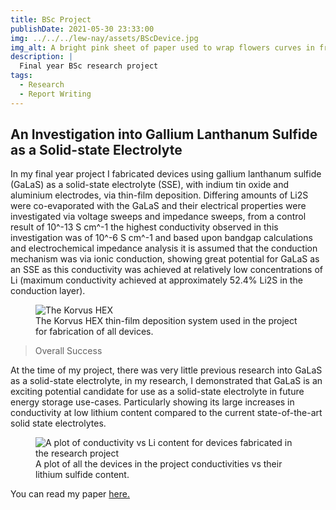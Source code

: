 ```yaml
---
title: BSc Project
publishDate: 2021-05-30 23:33:00
img: ../../../lew-nay/assets/BScDevice.jpg
img_alt: A bright pink sheet of paper used to wrap flowers curves in front of rich blue background
description: |
  Final year BSc research project
tags:
  - Research
  - Report Writing
---
```


## An Investigation into Gallium Lanthanum Sulfide as a Solid-state Electrolyte

In my final year project I fabricated devices using gallium lanthanum sulfide (GaLaS) as a solid-state electrolyte (SSE),
with indium tin oxide and aluminium electrodes, via thin-film deposition. Differing amounts of Li2S were co-evaporated
with the GaLaS and their electrical properties were investigated via voltage sweeps and impedance
sweeps, from a control result of 10^-13 S cm^-1
the highest conductivity observed in this investigation
was of 10^-6 S cm^-1 and based upon bandgap calculations and electrochemical impedance analysis it is
assumed that the conduction mechanism was via ionic conduction, showing great potential for GaLaS
as an SSE as this conductivity was achieved at relatively low concentrations of Li (maximum conductivity achieved at approximately 52.4% Li2S in the conduction layer).

<figure>
  <img src="../../../lew-nay/assets/KorvusHex.jpg" alt="The Korvus HEX">
  <figcaption>The Korvus HEX thin-film deposition system used in the project for fabrication of all devices.</figcaption>
</figure>

> Overall Success

At the time of my project, there was very little previous research into GaLaS as a solid-state electrolyte, in my research, I demonstrated that GaLaS is an exciting potential candidate for use as a solid-state electrolyte in future energy storage use-cases. Particularly showing its large increases in conductivity at low lithium content compared to the current state-of-the-art solid state electrolytes.

<figure>
  <img src="../../../lew-nay/assets/ConductivityVsLi.png" alt="A plot of conductivity vs Li content for devices fabricated in the research project">
  <figcaption>A plot of all the devices in the project conductivities vs their lithium sulfide content.</figcaption>
</figure>

You can read my paper <a href="../../../lew-nay/assets/Dissertation.pdf">here.</a>
